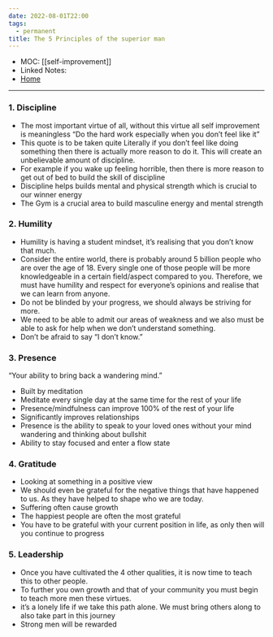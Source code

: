 ```yaml
---
date: 2022-08-01T22:00
tags:
  - permanent
title: The 5 Principles of the superior man
---
```

- MOC: [[self-improvement]]
- Linked Notes: 
- [Home](https://misudashi.ga/)
---------- 
### 1. Discipline 
- The most important virtue of all, without this virtue all self improvement is meaningless “Do the hard work especially when you don’t feel like it” 
- This quote is to be taken quite Literally if you don’t feel like doing something then there is actually more reason to do it. This will create an unbelievable amount of discipline. 
- For example if you wake up feeling horrible, then there is more reason to get out of bed to build the skill of discipline 
- Discipline helps builds mental and physical strength which is crucial to our winner energy 
- The Gym is a crucial area to build masculine energy and mental strength 

### 2. Humility 
- Humility is having a student mindset, it’s realising that you don’t know that much. 
- Consider the entire world, there is probably around 5 billion people who are over the age of 18. Every single one of those people will be more knowledgeable in a certain field/aspect compared to you. Therefore, we must have humility and respect for everyone’s opinions and realise that we can learn from anyone. 
- Do not be blinded by your progress, we should always be striving for more. 
- We need to be able to admit our areas of weakness and we also must be able to ask for help when we don’t understand something. 
- Don’t be afraid to say “I don’t know.” 

### 3. Presence 
“Your ability to bring back a wandering mind.” 
- Built by meditation 
- Meditate every single day at the same time for the rest of your life 
- Presence/mindfulness can improve 100% of the rest of your life 
- Significantly improves relationships 
- Presence is the ability to speak to your loved ones without your mind wandering and thinking about bullshit 
- Ability to stay focused and enter a flow state 

### 4. Gratitude 
- Looking at something in a positive view 
- We should even be grateful for the negative things that have happened to us. As they have helped to shape who we are today. 
- Suffering often cause growth 
- The happiest people are often the most grateful 
- You have to be grateful with your current position in life, as only then will you continue to progress 

### 5. Leadership
- Once you have cultivated the 4 other qualities, it is now time to teach this to other people. 
- To further you own growth and that of your community you must begin to teach more men these virtues. 
- it’s a lonely life if we take this path alone. We must bring others along to also take part in this journey 
- Strong men will be rewarded